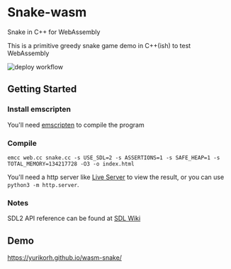 # Snake-wasm

Snake in C++ for WebAssembly

This is a primitive greedy snake game demo in C++(ish) to test WebAssembly

![deploy workflow](https://github.com/yurikorh/wasm-snake/actions/workflows/main.yml/badge.svg)
## Getting Started

### Install emscripten

You'll need [emscripten](https://kripken.github.io/emscripten-site/docs/getting_started/downloads.html) to compile the program 

### Compile

```
emcc web.cc snake.cc -s USE_SDL=2 -s ASSERTIONS=1 -s SAFE_HEAP=1 -s TOTAL_MEMORY=134217728 -O3 -o index.html
```

You'll need a http server like [Live Server](https://marketplace.visualstudio.com/items?itemName=ritwickdey.LiveServer) to view the result, or you can use    
`python3 -m http.server`.

### Notes    
 
SDL2 API reference can be found at [SDL Wiki](https://wiki.libsdl.org/APIByCategory)

## Demo

https://yurikorh.github.io/wasm-snake/
